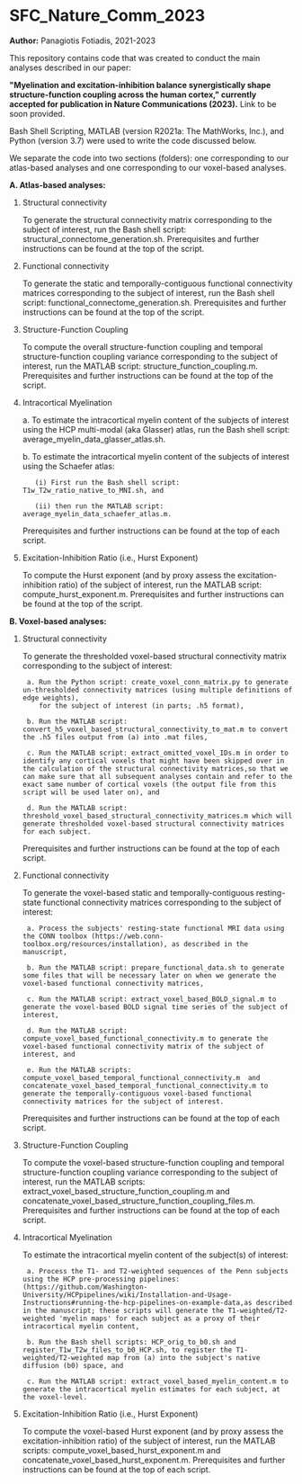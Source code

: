 # SFC_Nature_Comm_2023
**Author:** Panagiotis Fotiadis, 2021-2023

This repository contains code that was created to conduct the main analyses described in our paper:

**"Myelination and excitation-inhibition balance synergistically shape structure-function coupling across the human cortex," 
currently accepted for publication in Nature Communications (2023).** Link to be soon provided.

Bash Shell Scripting, MATLAB (version R2021a: The MathWorks, Inc.), and Python (version 3.7) were used to write the code discussed below. 

We separate the code into two sections (folders): 
one corresponding to our atlas-based analyses and one corresponding to our voxel-based analyses.

**A. Atlas-based analyses:**

  1. Structural connectivity

     To generate the structural connectivity matrix corresponding to the subject of interest, run the Bash shell script: structural_connectome_generation.sh.
     Prerequisites and further instructions can be found at the top of the script.

  3. Functional connectivity

     To generate the static and temporally-contiguous functional connectivity matrices corresponding to the subject of interest, run the Bash shell script: functional_connectome_generation.sh.
     Prerequisites and further instructions can be found at the top of the script.

  5. Structure-Function Coupling

     To compute the overall structure-function coupling and temporal structure-function coupling variance corresponding to the subject of interest, run the MATLAB script: structure_function_coupling.m.
     Prerequisites and further instructions can be found at the top of the script.

  7. Intracortical Myelination

     a. To estimate the intracortical myelin content of the subjects of interest using the HCP multi-modal (aka Glasser) atlas, run the Bash shell script: average_myelin_data_glasser_atlas.sh.
     
     b. To estimate the intracortical myelin content of the subjects of interest using the Schaefer atlas:
     
            (i) First run the Bash shell script: T1w_T2w_ratio_native_to_MNI.sh, and
     
            (ii) then run the MATLAB script: average_myelin_data_schaefer_atlas.m.
     Prerequisites and further instructions can be found at the top of each script.

  9. Excitation-Inhibition Ratio (i.e., Hurst Exponent)

     To compute the Hurst exponent (and by proxy assess the excitation-inhibition ratio) of the subject of interest, run the MATLAB script: compute_hurst_exponent.m.
     Prerequisites and further instructions can be found at the top of the script.


**B. Voxel-based analyses:**

  1. Structural connectivity

     To generate the thresholded voxel-based structural connectivity matrix corresponding to the subject of interest:
     
          a. Run the Python script: create_voxel_conn_matrix.py to generate un-thresholded connectivity matrices (using multiple definitions of edge weights),
             for the subject of interest (in parts; .h5 format),
     
          b. Run the MATLAB script: convert_h5_voxel_based_structural_connectivity_to_mat.m to convert the .h5 files output from (a) into .mat files,
     
          c. Run the MATLAB script: extract_omitted_voxel_IDs.m in order to identify any cortical voxels that might have been skipped over in the calculation of the structural connectivity matrices,so that we can make sure that all subsequent analyses contain and refer to the exact same number of cortical voxels (the output file from this script will be used later on), and
     
          d. Run the MATLAB script: threshold_voxel_based_structural_connectivity_matrices.m which will generate thresholded voxel-based structural connectivity matrices for each subject.
     Prerequisites and further instructions can be found at the top of each script.

  3. Functional connectivity

     To generate the voxel-based static and temporally-contiguous resting-state functional connectivity matrices corresponding to the subject of interest:
     
          a. Process the subjects' resting-state functional MRI data using the CONN toolbox (https://web.conn-toolbox.org/resources/installation), as described in the manuscript,
     
          b. Run the MATLAB script: prepare_functional_data.sh to generate some files that will be necessary later on when we generate the voxel-based functional connectivity matrices,
     
          c. Run the MATLAB script: extract_voxel_based_BOLD_signal.m to generate the voxel-based BOLD signal time series of the subject of interest,
     
          d. Run the MATLAB script: compute_voxel_based_functional_connectivity.m to generate the voxel-based functional connectivity matrix of the subject of interest, and
     
          e. Run the MATLAB scripts: compute_voxel_based_temporal_functional_connectivity.m  and concatenate_voxel_based_temporal_functional_connectivity.m to generate the temporally-contiguous voxel-based functional connectivity matrices for the subject of interest.
     Prerequisites and further instructions can be found at the top of each script.

  5. Structure-Function Coupling

     To compute the voxel-based structure-function coupling and temporal structure-function coupling variance corresponding to the subject of interest, run the MATLAB scripts: extract_voxel_based_structure_function_coupling.m and concatenate_voxel_based_structure_function_coupling_files.m.
     Prerequisites and further instructions can be found at the top of each script.

  7. Intracortical Myelination

     To estimate the intracortical myelin content of the subject(s) of interest:
     
          a. Process the T1- and T2-weighted sequences of the Penn subjects using the HCP pre-processing pipelines: (https://github.com/Washington-University/HCPpipelines/wiki/Installation-and-Usage-Instructions#running-the-hcp-pipelines-on-example-data,as described in the manuscript; these scripts will generate the T1-weighted/T2-weighted 'myelin maps' for each subject as a proxy of their intracortical myelin content,
       
          b. Run the Bash shell scripts: HCP_orig_to_b0.sh and register_T1w_T2w_files_to_b0_HCP.sh, to register the T1-weighted/T2-weighted map from (a) into the subject's native diffusion (b0) space, and
     
          c. Run the MATLAB script: extract_voxel_based_myelin_content.m to generate the intracortical myelin estimates for each subject, at the voxel-level.

  9. Excitation-Inhibition Ratio (i.e., Hurst Exponent)

     To compute the voxel-based Hurst exponent (and by proxy assess the excitation-inhibition ratio) of the subject of interest, run the MATLAB scripts: compute_voxel_based_hurst_exponent.m and concatenate_voxel_based_hurst_exponent.m.
     Prerequisites and further instructions can be found at the top of each script.
